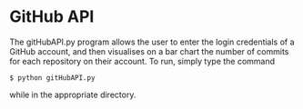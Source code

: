 # GitHub API
The gitHubAPI.py program allows the user to enter the login credentials of a GitHub account, 
and then visualises on a bar chart the number of commits for each repository on their account.
To run, simply type the command
```
$ python gitHubAPI.py
```
while in the appropriate directory.
